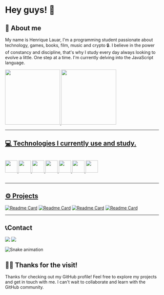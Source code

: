 # Hey guys! 👋 

## 🔎 About me

My name is Henrique Lauar, I'm a programming student passionate about technology, games, books, film, music and crypto 🔒.
I believe in the power of constancy and discipline, that's why I study every day always looking to evolve a little. One step at a time.
I'm currently delving into the JavaScript language.

 <div>
   <a href="https://github.com/lauarnog">
   <img height="180em" src="https://github-readme-stats.vercel.app/api?username=lauarnog&show_icons=true&theme=codeSTACKr&include_all_commits=true&count_private=true"/>
   <img height="180em" src="https://github-readme-stats.vercel.app/api/top-langs/?username=lauarnog&layout=compact&langs_count=6&theme=codeSTACKr"/>
</div>

------------------------------

## 💻 Technologies I currently use and study.

<div style="display: inline_block"><br/> 
    <img src="https://cdn.jsdelivr.net/gh/devicons/devicon/icons/javascript/javascript-original.svg" width="40" height="40"/>
    <img src="https://cdn.jsdelivr.net/gh/devicons/devicon/icons/css3/css3-original.svg" width="40" height="40"/>
    <img src="https://cdn.jsdelivr.net/gh/devicons/devicon/icons/html5/html5-original.svg" width="40" height="40"/>
    <img src="https://cdn.jsdelivr.net/gh/devicons/devicon/icons/react/react-original.svg" width="40" height="40"/>
    <img src="https://cdn.jsdelivr.net/gh/devicons/devicon/icons/nodejs/nodejs-original.svg" width="40" height="40"/>
    <img src="https://cdn.jsdelivr.net/gh/devicons/devicon/icons/git/git-original.svg" width="40" height="40"/>
    <img src="https://cdn.jsdelivr.net/gh/devicons/devicon/icons/github/github-original.svg" width="40" height="40"/>
</div><br/>

---------------------------

## ⚙ Projects

[![Readme Card](https://github-readme-stats.vercel.app/api/pin/?username=lauarnog&repo=game-space-invaders&theme=dark)](https://github.com/lauarnog/game-space-invaders.git)
[![Readme Card](https://github-readme-stats.vercel.app/api/pin/?username=lauarnog&repo=project-tiktok&theme=dark)](https://github.com/lauarnog/project-tiktok.git)
[![Readme Card](https://github-readme-stats.vercel.app/api/pin/?username=lauarnog&repo=projeto-rede-social&theme=dark)](https://github.com/lauarnog/projeto-rede-social.git)
[![Readme Card](https://github-readme-stats.vercel.app/api/pin/?username=lauarnog&repo=mario-jump&theme=dark)](https://github.com/lauarnog/mario-jump.git)

---------------------------

## 📞Contact

<div> 
   <a href = "henriquelauar.dev@gmail.com"><img src="https://img.shields.io/badge/-Gmail-%23333?style=for-the-badge&logo=gmail&logoColor=white" target="_blank"></a>
   <a href="https://www.linkedin.com/in/lauarhenrique/" target="_blank"><img src="https://img.shields.io/badge/-LinkedIn-%230077B5?style=for-the-badge&logo=linkedin&logoColor=white" target="_blank"></a>
 
   ![Snake animation](https://github.com/chaltech/chaltech/blob/output/github-contribution-grid-snake.svg)
</div>

## 🤙🏽 Thanks for the visit!

Thanks for checking out my GitHub profile! Feel free to explore my projects and get in touch with me. I can't wait to collaborate and learn with the GitHub community.

